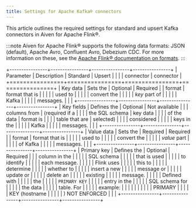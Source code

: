```yaml
---
title: Settings for Apache Kafka® connectors
---
```


This article outlines the required settings for standard and upsert
Kafka connectors in Aiven for Apache Flink®.

:::note
Aiven for Apache Flink® supports the following data formats: JSON
(default), Apache Avro, Confluent Avro, Debezium CDC. For more
information on these, see the [Apache Flink® documentation on
formats](https://ci.apache.org/projects/flink/flink-docs-release-1.15/docs/connectors/table/formats/overview/).
:::

+----------------+----------------+----------------+----------------+
| Parameter      | Description    | Standard       | Upsert         |
|                |                | connector      | connector      |
+================+================+================+================+
| Key data       | Sets the       | Optional       | Required       |
| format         | format that is |                |                |
|                | used to        |                |                |
|                | convert the    |                |                |
|                | *key* part of  |                |                |
|                | Kafka          |                |                |
|                | messages.      |                |                |
+----------------+----------------+----------------+----------------+
| Key fields     | Defines the    | Optional       | Not available  |
|                | columns from   | (required if a |                |
|                | the SQL schema | key data       |                |
|                | of the data    | format is      |                |
|                | table that are | selected)      |                |
|                | considered     |                |                |
|                | keys in the    |                |                |
|                | Kafka          |                |                |
|                | messages.      |                |                |
+----------------+----------------+----------------+----------------+
| Value data     | Sets the       | Required       | Required       |
| format         | format that is |                |                |
|                | used to        |                |                |
|                | convert the    |                |                |
|                | *value* part   |                |                |
|                | of Kafka       |                |                |
|                | messages.      |                |                |
+----------------+----------------+----------------+----------------+
| Primary key    | Defines the    | Optional       | Required       |
|                | column in the  |                |                |
|                | SQL schema     |                |                |
|                | that is used   |                |                |
|                | to identify    |                |                |
|                | each message.  |                |                |
|                | Flink uses     |                |                |
|                | this to        |                |                |
|                | determine      |                |                |
|                | whether to     |                |                |
|                | insert a new   |                |                |
|                | message or     |                |                |
|                | update or      |                |                |
|                | delete an      |                |                |
|                | existing       |                |                |
|                | message.       |                |                |
|                | Defined with   |                |                |
|                | the            |                |                |
|                | `PRIMARY KEY`  |                |                |
|                | entry in the   |                |                |
|                | SQL schema for |                |                |
|                | the data       |                |                |
|                | table. For     |                |                |
|                | example:       |                |                |
|                |                |                |                |
|                |     PRIMARY    |                |                |
|                |  KEY (hostname |                |                |
|                | ) NOT ENFORCED |                |                |
+----------------+----------------+----------------+----------------+
